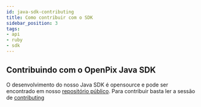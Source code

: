 ```yaml
---
id: java-sdk-contributing
title: Como contribuir com o SDK
sidebar_position: 3
tags:
- api
- ruby
- sdk
---
```


## Contribuindo com o OpenPix Java SDK
O desenvolvimento do nosso Java SDK é opensource e pode ser encontrado em nosso [repositório público](https://github.com/Open-Pix/ruby-sdk). Para contribuir basta ler a sessão de [contributing](https://github.com/Open-Pix/java-sdk#contributing)

